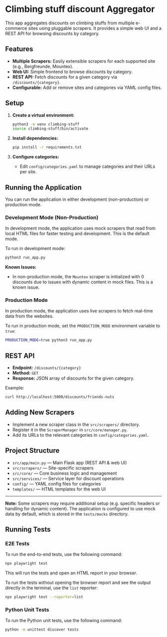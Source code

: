 # Climbing stuff discount Aggregator

This app aggregates discounts on climbing stuffs from multiple e-commerce sites using pluggable scrapers. It provides a simple web UI and a REST API for browsing discounts by category.

## Features

- **Multiple Scrapers:** Easily extensible scrapers for each supported site (e.g., Bergfreunde, Mountex).
- **Web UI:** Simple frontend to browse discounts by category.
- **REST API:** Fetch discounts for a given category via `/discounts/{category}`.
- **Configurable:** Add or remove sites and categories via YAML config files.

## Setup

1. **Create a virtual environment:**
   ```bash
   python3 -m venv climbing-stuff
   source climbing-stuff/bin/activate
   ```

2. **Install dependencies:**
   ```bash
   pip install -r requirements.txt
   ```

3. **Configure categories:**
   - Edit `config/categories.yaml` to manage categories and their URLs per site.

## Running the Application

You can run the application in either development (non-production) or production mode.

### Development Mode (Non-Production)

In development mode, the application uses mock scrapers that read from local HTML files for faster testing and development. This is the default mode.

To run in development mode:
```bash
python3 run_app.py
```

**Known Issues:**
- In non-production mode, the `Mountex` scraper is initialized with 0 discounts due to issues with dynamic content in mock files. This is a known issue.

### Production Mode

In production mode, the application uses live scrapers to fetch real-time data from the websites.

To run in production mode, set the `PRODUCTION_MODE` environment variable to `true`:
```bash
PRODUCTION_MODE=true python3 run_app.py
```

## REST API

- **Endpoint:** `/discounts/{category}`
- **Method:** `GET`
- **Response:** JSON array of discounts for the given category.

Example:
```bash
curl http://localhost:5000/discounts/friends-nuts
```

## Adding New Scrapers

- Implement a new scraper class in the `src/scrapers/` directory.
- Register it in the `ScraperManager` in `src/core/manager.py`.
- Add its URLs to the relevant categories in `config/categories.yaml`.

## Project Structure

- `src/app/main.py` — Main Flask app (REST API & web UI)
- `src/scrapers/` — Site-specific scrapers
- `src/core/` — Core business logic and management
- `src/services/` — Service layer for discount operations
- `config/` — YAML config files for categories
- `templates/` — HTML templates for the web UI

---

**Note:** Some scrapers may require additional setup (e.g. specific headers or handling for dynamic content).
The application is configured to use mock data by default, which is stored in the `tests/mocks` directory.

## Running Tests

### E2E Tests

To run the end-to-end tests, use the following command:

```bash
npx playwright test
```

This will run the tests and open an HTML report in your browser.

To run the tests without opening the browser report and see the output directly in the terminal, use the `list` reporter:

```bash
npx playwright test --reporter=list
```

### Python Unit Tests

To run the Python unit tests, use the following command:

```bash
python -m unittest discover tests
```
